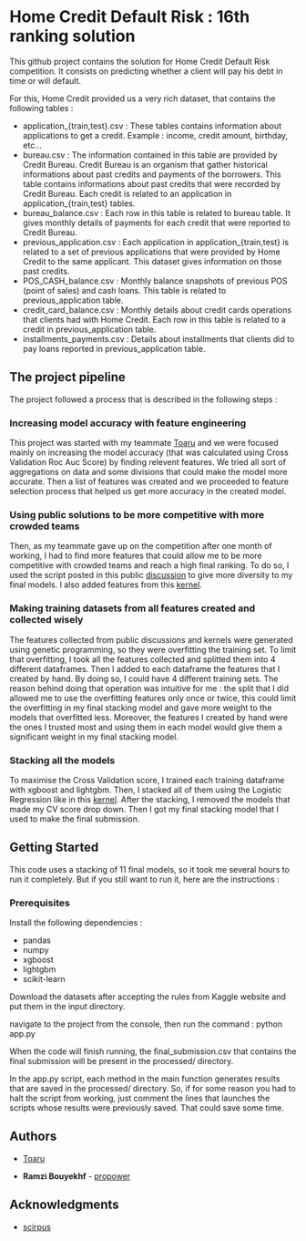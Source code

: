 # Home Credit Default Risk : 16th ranking solution

This github project contains the solution for Home Credit Default Risk competition. It consists on predicting whether a client will pay his debt in time or will default.

For this, Home Credit provided us a very rich dataset, that contains the following tables :
- application_{train,test}.csv : These tables contains information about applications to get a credit. Example : income, credit amount, birthday, etc...
- bureau.csv : The information contained in this table are provided by Credit Bureau. Credit Bureau is an organism that gather historical informations about past credits and payments of the borrowers. This table contains informations about past credits that were recorded by Credit Bureau. Each credit is related to an application in application_{train,test} tables.
- bureau_balance.csv : Each row in this table is related to bureau table. It gives monthly details of payments for each credit that were reported to Credit Bureau.
- previous_application.csv : Each application in application_{train,test} is related to a set of previous applications that were provided by Home Credit to the same applicant. This dataset gives information on those past credits.
- POS_CASH_balance.csv : Monthly balance snapshots of previous POS (point of sales) and cash loans. This table is related to previous_application table.
- credit_card_balance.csv : Monthly details about credit cards operations that clients had with Home Credit. Each row in this table is related to a credit in previous_application table.
- installments_payments.csv : Details about installments that clients did to pay loans reported in previous_application table.

## The project pipeline

The project followed a process that is described in the following steps :

### Increasing model accuracy with feature engineering 
This project was started with my teammate [Toaru](https://www.kaggle.com/marrvolo) and we were focused mainly on increasing the model accuracy (that was calculated using Cross Validation Roc Auc Score) by finding relevent features. We tried all sort of aggregations on data and some divisions that could make the model more accurate. Then a list of features was created and we proceeded to feature selection process that helped us get more accuracy in the created model. 

### Using public solutions to be more competitive with more crowded teams
Then, as my teammate gave up on the competition after one month of working, I had to find more features that could allow me to be more competitive with crowded teams and reach a high final ranking. To do so, I used the script posted in this public [discussion](https://www.kaggle.com/c/home-credit-default-risk/discussion/62983) to give more diversity to my final models. I also added features from this [kernel](https://www.kaggle.com/scirpus/hybrid-jeepy-and-lgb-ii).

### Making training datasets from all features created and collected wisely
The features collected from public discussions and kernels were generated using genetic programming, so they were overfitting the training set. To limit that overfitting, I took all the features collected and splitted them into 4 different dataframes. Then I added to each dataframe the features that I created by hand. By doing so, I could have 4 different training sets. The reason behind doing that operation was intuitive for me : the split that I did allowed me to use the overfitting features only once or twice, this could limit the overfitting in my final stacking model and gave more weight to the models that overfitted less. Moreover, the features I created by hand were the ones I trusted most and using them in each model would give them a significant weight in my final stacking model.

### Stacking all the models 
To maximise the Cross Validation score, I trained each training dataframe with xgboost and lightgbm. Then, I stacked all of them using the Logistic Regression like in this [kernel](https://www.kaggle.com/eliotbarr/stacking-test-sklearn-xgboost-catboost-lightgbm).
After the stacking, I removed the models that made my CV score drop down. Then I got my final stacking model that I used to make the final submission.

## Getting Started

This code uses a stacking of 11 final models, so it took me several hours to run it completely. But if you still want to run it, here are the instructions :

### Prerequisites

Install the following dependencies :
- pandas
- numpy
- xgboost
- lightgbm
- scikit-learn

Download the datasets after accepting the rules from Kaggle website and put them in the input directory.

navigate to the project from the console, then run the command : python app.py

When the code will finish running, the final_submission.csv that contains the final submission will be present in the processed/ directory.

In the app.py script, each method in the main function generates results that are saved in the processed/ directory. So, if for some reason you had to halt the script from working, just comment the lines that launches the scripts whose results were previously saved. That could save some time.

## Authors

* [Toaru](https://www.kaggle.com/marrvolo)

* **Ramzi Bouyekhf** - [propower](https://www.kaggle.com/propower)

## Acknowledgments

* [scirpus](https://www.kaggle.com/scirpus)